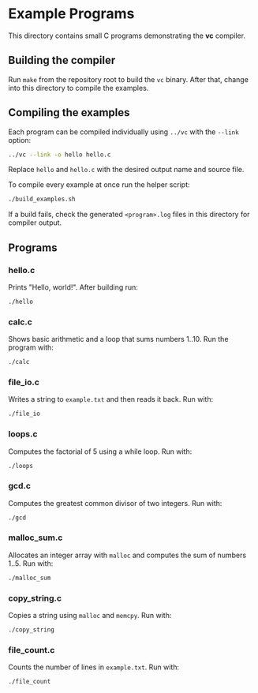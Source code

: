 # Example Programs

This directory contains small C programs demonstrating the **vc** compiler.

## Building the compiler

Run `make` from the repository root to build the `vc` binary. After that,
change into this directory to compile the examples.

## Compiling the examples

Each program can be compiled individually using `../vc` with the `--link`
option:

```sh
../vc --link -o hello hello.c
```

Replace `hello` and `hello.c` with the desired output name and source file.

To compile every example at once run the helper script:

```sh
./build_examples.sh
```

If a build fails, check the generated `<program>.log` files in this
directory for compiler output.

## Programs

### hello.c
Prints "Hello, world!". After building run:

```sh
./hello
```

### calc.c
Shows basic arithmetic and a loop that sums numbers 1..10. Run the program
with:

```sh
./calc
```

### file_io.c
Writes a string to `example.txt` and then reads it back. Run with:

```sh
./file_io
```

### loops.c
Computes the factorial of 5 using a while loop. Run with:

```sh
./loops
```

### gcd.c
Computes the greatest common divisor of two integers. Run with:

```sh
./gcd
```

### malloc_sum.c
Allocates an integer array with `malloc` and computes the sum of numbers 1..5. Run with:

```sh
./malloc_sum
```

### copy_string.c
Copies a string using `malloc` and `memcpy`. Run with:

```sh
./copy_string
```

### file_count.c
Counts the number of lines in `example.txt`. Run with:

```sh
./file_count
```
